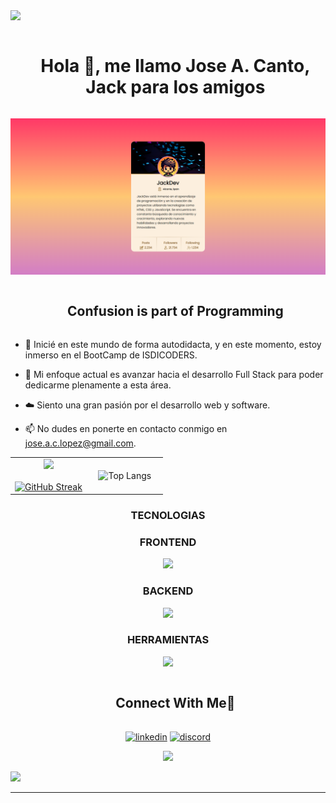 
<!--horizontal divider(gradiant)-->
<img src="https://user-images.githubusercontent.com/73097560/115834477-dbab4500-a447-11eb-908a-139a6edaec5c.gif">

<!--h1 without bottom border-->
<div id="user-content-toc">
  <ul align="center">
    <summary><h1 style="display: inline-block">Hola 👋, me llamo Jose A. Canto, Jack para los amigos</h1></summary>
  </ul>
</div>


<!--- snake -->
<div align="center">
  <img  src="https://github.com/JackDev21/mandev-retos/blob/main/Reto_Basic-Card/card.png"
       alt="care" /></a>
</div>


<!--h2 without bottom border-->
<div id="user-content-toc">
  <ul align="center">
    <summary><h2 style="display: inline-block">Confusion is part of Programming</h2></summary>
  </ul>
</div>


<!--Intro start-->

- 🔭 Inicié en este mundo de forma autodidacta, y en este momento, estoy inmerso en el BootCamp de ISDICODERS.

- 🌱 Mi enfoque actual es avanzar hacia el desarrollo Full Stack para poder dedicarme plenamente a esta área.

- ☁️ Siento una gran pasión por el desarrollo web y software.

- 📫 No dudes en ponerte en contacto conmigo en jose.a.c.lopez@gmail.com.
<!--Intro end-->



<!--- stats & Trophy (start) -->
<p align="center">
  <!--- stats (start) -->
<table align="center">
<tr border="none">
<td width="50%" align="center">
  
  <picture>
  <source
    srcset="https://github-readme-stats.vercel.app/api?username=JackDev21&show_icons=true&theme=dark"
    media="(prefers-color-scheme: dark)"
  />
  <source
    srcset="https://github-readme-stats.vercel.app/api?username=JackDev21&show_icons=true"
    media="(prefers-color-scheme: light), (prefers-color-scheme: no-preference)"
  />
  <img src="https://github-readme-stats.vercel.app/api?username=JackDev21&show_icons=true" />
</picture>
  <br></br>
  <a href="https://git.io/streak-stats"><img src="https://streak-stats.demolab.com?user=JackDev21&theme=shadow-orange&locale=es&date_format=j%20M%5B%20Y%5D" alt="GitHub Streak" /></a>
</td>





<td width="50%" align="center">

  ![Top Langs](https://github-readme-stats.vercel.app/api/top-langs/?username=JackDev21&langs_count=8)
  
  </td>
</tr>
</table>
<!--- stats (end) -->


</p>        
<!--- stats (end) -->
<h3 align="center">TECNOLOGIAS</h3>

<!-- Frontend -->
### <h3 align="center">FRONTEND</h3>
<p align="center">
  <a href="https://skillicons.dev">
    <img src="https://skillicons.dev/icons?i=html,css,js,ts,react&perline=14" />
  </a>
</p>

<!-- Backend -->
### <h3 align="center">BACKEND</h3>
<p align="center">
  <a href="https://skillicons.dev">
    <img src="https://skillicons.dev/icons?i=nodejs,express,ts,mongodb&perline=14" />
  </a>
</p>

<!-- Herramientas -->
### <h3 align="center">HERRAMIENTAS</h3>
<p align="center">
  <a href="https://skillicons.dev">
    <img src="https://skillicons.dev/icons?i=github,git,vscode,npm,jes,discord&perline=14" />
  </a>
</p>


<!-- Connect with me -->
<!--h2 without bottom border-->
<div id="user-content-toc">
  <ul align="center">
    <summary><h2 style="display: inline-block">Connect With Me🤝</h2></summary>
  </ul>
</div>

<!--icons and links-->
<p align="center">
<a href="https://www.linkedin.com/in/joseaclopez" target="blank"><img align="center" src="https://user-images.githubusercontent.com/88904952/234979284-68c11d7f-1acc-4f0c-ac78-044e1037d7b0.png" alt="linkedin" height="50" width="50" /></a>
<a href="https://discordapp.com/users/jack_jsp" target="blank"><img align="center" src="https://user-images.githubusercontent.com/88904952/234982627-019fd336-6248-453c-9b05-97c13fd1d207.png" alt="discord" height="50" width="50" /></a>
  
</p>


<!--profile visit count-->
<div align="center">
  
[![](https://visitcount.itsvg.in/api?id=1010nishant&icon=3&color=6)](https://visitcount.itsvg.in)
  
</div>

<!--horizontal divider(gradiant)-->
<img src="https://user-images.githubusercontent.com/73097560/115834477-dbab4500-a447-11eb-908a-139a6edaec5c.gif">

----------------------------------------------------------------------
